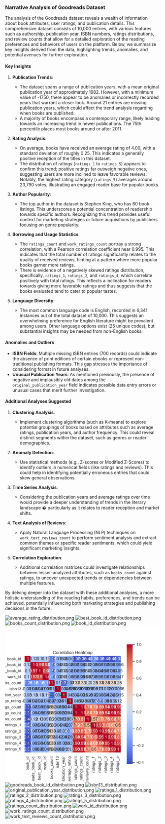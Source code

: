### Narrative Analysis of Goodreads Dataset

The analysis of the Goodreads dataset reveals a wealth of information about book attributes, user ratings, and publication details. This comprehensive dataset consists of 10,000 entries, with various features such as authorship, publication year, ISBN numbers, ratings distributions, and review counts that allow for a detailed exploration of the reading preferences and behaviors of users on the platform. Below, we summarize key insights derived from the data, highlighting trends, anomalies, and potential avenues for further exploration.

#### Key Insights

1. **Publication Trends**:
   - The dataset spans a range of publication years, with a mean original publication year of approximately 1982. However, with a minimum value of -1750, there appear to be anomalies or incorrectly recorded years that warrant a closer look. Around 21 entries are missing publication years, which could affect the trend analysis regarding when books are published.
   - A majority of books encompass a contemporary range, likely leading towards an increasing trend in newer publications. The 75th percentile places most books around or after 2011.

2. **Rating Analysis**:
   - On average, books have received an average rating of 4.00, with a standard deviation of roughly 0.25. This indicates a generally positive reception of the titles in this dataset.
   - The distribution of ratings (`ratings_1` to `ratings_5`) appears to confirm this trend; positive ratings far outweigh negative ones, suggesting users are more inclined to leave favorable reviews. Notably, the highest rating category (`ratings_5`) averages around 23,790 votes, illustrating an engaged reader base for popular books.

3. **Author Popularity**:
   - The top author in the dataset is Stephen King, who has 60 book listings. This underscores a potential concentration of readership towards specific authors. Recognizing this trend provides useful context for marketing strategies or future acquisitions by publishers focusing on genre popularity.

4. **Borrowing and Usage Statistics**:
   - The `ratings_count` and `work_ratings_count` portray a strong correlation, with a Pearson correlation coefficient near 0.995. This indicates that the total number of ratings significantly relates to the quality of received reviews, hinting at a pattern where more popular books garner more ratings.
   - There is evidence of a negatively skewed ratings distribution, specifically, `ratings_1`, `ratings_2`, and `ratings_4`, which correlate positively with total ratings. This reflects a inclination for readers towards giving more favorable ratings and thus suggests that the books evaluated tend to cater to popular tastes.

5. **Language Diversity**:
   - The most common language code is English, recorded in 6,341 instances out of the total dataset of 10,000. This suggests an overwhelming preference for English literature might be prevalent among users. Other language options exist (25 unique codes), but substantial insights may be needed from non-English books.

#### Anomalies and Outliers

- **ISBN Fields**: Multiple missing ISBN entries (700 records) could indicate the absence of print editions of certain ebooks or represent non-traditional publishing formats. This gap stresses the importance of considering format in future analyses.
- **Unusual Publication Years**: As mentioned previously, the presence of negative and implausibly old dates among the `original_publication_year` field indicates possible data entry errors or unusual cases that merit further investigation.

#### Additional Analyses Suggested

1. **Clustering Analysis**:
   - Implement clustering algorithms (such as K-means) to explore potential groupings of books based on attributes such as average ratings, publication years, and author frequency. This could reveal distinct segments within the dataset, such as genres or reader demographics.

2. **Anomaly Detection**:
   - Use statistical methods (e.g., Z-scores or Modified Z-Scores) to identify outliers in numerical fields (like ratings and reviews). This could help in identifying potentially erroneous entries that could skew general observations.

3. **Time Series Analysis**:
   - Considering the publication years and average ratings over time would provide a deeper understanding of trends in the literary landscape � particularly as it relates to reader reception and market shifts.

4. **Text Analysis of Reviews**:
   - Apply Natural Language Processing (NLP) techniques on `work_text_reviews_count` to perform sentiment analysis and extract common themes or specific reader sentiments, which could yield significant marketing insights.

5. **Correlation Exploration**:
   - Additional correlation matrices could investigate relationships between lesser-analyzed attributes, such as `books_count` against ratings, to uncover unexpected trends or dependencies between multiple features.

By delving deeper into the dataset with these additional analyses, a more holistic understanding of the reading habits, preferences, and trends can be achieved, potentially influencing both marketing strategies and publishing decisions in the future.

![average_rating_distribution.png](average_rating_distribution.png)
![best_book_id_distribution.png](best_book_id_distribution.png)
![books_count_distribution.png](books_count_distribution.png)
![book_id_distribution.png](book_id_distribution.png)
![correlation_heatmap.png](correlation_heatmap.png)
![goodreads_book_id_distribution.png](goodreads_book_id_distribution.png)
![isbn13_distribution.png](isbn13_distribution.png)
![original_publication_year_distribution.png](original_publication_year_distribution.png)
![ratings_1_distribution.png](ratings_1_distribution.png)
![ratings_2_distribution.png](ratings_2_distribution.png)
![ratings_3_distribution.png](ratings_3_distribution.png)
![ratings_4_distribution.png](ratings_4_distribution.png)
![ratings_5_distribution.png](ratings_5_distribution.png)
![ratings_count_distribution.png](ratings_count_distribution.png)
![work_id_distribution.png](work_id_distribution.png)
![work_ratings_count_distribution.png](work_ratings_count_distribution.png)
![work_text_reviews_count_distribution.png](work_text_reviews_count_distribution.png)
